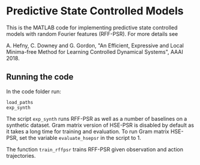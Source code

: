 # Predictive State Controlled Models

This is the MATLAB code for implementing predictive state controlled models with random Fourier features (RFF-PSR).
For more details see

A. Hefny, C. Downey and G. Gordon, "An Efficient, Expressive and Local Minima-free Method for Learning Controlled Dynamical Systems", AAAI 2018.

## Running the code
In the code folder run:
```
load_paths
exp_synth
```

The script `exp_synth` runs RFF-PSR as well as a number of baselines on a synthetic dataset. Gram matrix version of HSE-PSR is disabled by default as it takes a long time for training and evaluation. To run Gram matrix HSE-PSR, set the variable `evaluate_hsepsr` in the script to 1.

The function `train_rffpsr` trains RFF-PSR given observation and action trajectories.
